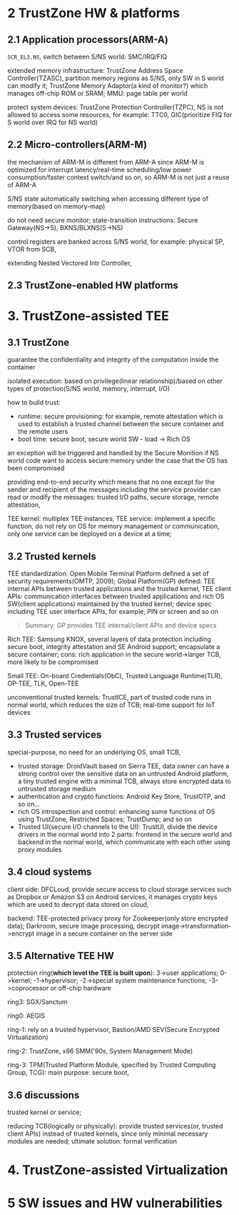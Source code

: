 # 2 TrustZone HW & platforms

## 2.1 Application processors(ARM-A)

`SCR_EL3.NS`, switch between S/NS world: SMC/IRQ/FIQ

extended memory infrastructure: TrustZone Address Space Controller(TZASC), partition memory regions as S/NS, only SW in S world can modify it; TrustZone Memory Adaptor(a kind of monitor?) which manages off-chip ROM or SRAM; MMU: page table per world

protect system devices: TrustZone Protection Controller(TZPC), NS is not allowed to access some resources, for example: TTC0, GIC(prioritize FIQ for S world over IRQ for NS world)

## 2.2 Micro-controllers(ARM-M)

the mechanism of ARM-M is different from ARM-A since ARM-M is optimized for interrupt latency/real-time scheduling/low power consumption/faster context switch/and so on, so ARM-M is not just a reuse of ARM-A

S/NS state automatically switching when accessing different type of memory(based on memory-map)

do not need secure monitor; state-transition instructions: Secure Gateway(NS->S), BXNS/BLXNS(S->NS)

control registers are banked across S/NS world, for example: physical SP, VTOR from SCB,

extending Nested Vectored Intr Controller,

## 2.3 TrustZone-enabled HW platforms



# 3. TrustZone-assisted TEE

## 3.1 TrustZone

guarantee the confidentiality and integrity of the computation inside the container

isolated execution: based on privilege(linear relationship)/based on other types of protection(S/NS world, memory, interrupt, I/O)

how to build trust:

* runtime: secure provisioning: for example, remote attestation which is used to establish a trusted channel between the secure container and the remote users
* boot time: secure boot, secure world SW - load -> Rich OS

an exception will be triggered and handled by the Secure Monition if NS world code want to access secure memory under the case that the OS has been compromised

providing end-to-end security which means that no one except for the sender and recipient of the messages including the service provider can read or modify the messages: trusted I/O paths, secure storage, remote attestation, 

TEE kernel: multiplex TEE instances; TEE service: implement a specific function, do not rely on OS for memory management or communication, only one service can be deployed on a device at a time;

## 3.2 Trusted kernels

TEE standardization: Open Mobile Terminal Platform defined a set of security requirements(OMTP, 2009); Global Platform(GP) defined: TEE internal APIs between trusted applications and the trusted kernel, TEE client APIs: communication interfaces between trusted applications and rich OS SW(client applications) maintained by the trusted kernel; device spec including  TEE user interface APIs, for example, PIN or screen and so on

> Summary: GP provides TEE internal/client APIs and device specs

Rich TEE: Samsung KNOX, several layers of data protection including secure boot, integrity attestation and SE Android support; encapsulate a secure container; cons: rich application in the secure world->larger TCB, more likely to be compromised

Small TEE: On-board Credentials(ObC), Trusted Language Runtime(TLR), OP-TEE, TLK, Open-TEE

unconventional trusted kernels: TrustICE, part of trusted code runs in normal world, which reduces the size of TCB; real-time support for IoT devices

## 3.3 Trusted services

special-purpose, no need for an underlying OS, small TCB, 

* trusted storage: DroidVault based on Sierra TEE, data owner can have a strong control over the sensitive data on an untrusted Android platform, a tiny trusted engine with a minimal TCB, always store encrypted data to untrusted storage medium
* authentication and crypto functions: Android Key Store, TrustOTP, and so on...
* rich OS introspection and control: enhancing some functions of OS using TrustZone, Restricted Spaces; TrustDump; and so on
* Trusted UI(secure I/O channels to the UI): TrustUI, divide the device drivers in the normal world into 2 parts: frontend in the secure world and backend in the normal world, which communicate with each other using proxy modules

## 3.4 cloud systems

client side: DFCLoud, provide secure access to cloud storage services such as Dropbox or Amazon S3 on Android services, it manages crypto keys which are used to decrypt data stored on cloud,

backend: TEE-protected privacy proxy for Zookeeper(only store encrypted data); Darkroom, secure image processing, decrypt image->transformation->encrypt image in a secure container on the server side 

## 3.5 Alternative TEE HW

protection ring(**which level the TEE is built upon**): 3->user applications; 0->kernel;  -1->hypervisor; -2->special system maintenance functions; -3->coprocessor or off-chip hardware

ring3: SGX/Sanctum

ring0: AEGIS

ring-1: rely on a trusted hypervisor, Bastion/AMD SEV(Secure Encrypted Virtualization)

ring-2: TrustZone, x86 SMM('90s, System Management Mode)

ring-3: TPM(Trusted Platform Module, specified by Trusted Computing Group, TCG): main purpose: secure boot, 

## 3.6 discussions

trusted kernel or service; 

reducing TCB(logically or physically): provide trusted services(or, trusted client APIs) instead of trusted kernels, since only minimal necessary modules are needed; ultimate solution: formal verification

# 4. TrustZone-assisted Virtualization

# 5 SW issues and HW vulnerabilities

